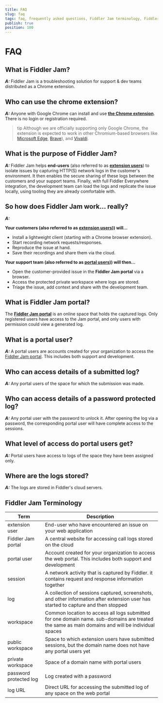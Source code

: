 ```yaml
---
title: FAQ
slug: faq
tags: faq, frequently asked questions, Fiddler Jam terminology, Fiddler Jam help
publish: true
position: 100
---
```


# FAQ

## What is Fiddler Jam?  

**_A:_** Fiddler Jam is a troubleshooting solution for support & dev teams distributed as a Chrome extension.  

## Who can use the chrome extension?

**_A:_** Anyone with Google Chrome can install and use [**the Chrome extension**](#). There is no login or registration required.

>tip Although we are officially supporting only Google Chrome, the extension is expected to work in other  Chromium-based browsers like [Microsoft Edge](https://www.microsoft.com/en-us/edge), [Brave](https://brave.com/)), and [Vivaldi](https://vivaldi.com/).

## What is the purpose of Fiddler Jam?  

**_A:_** Fiddler Jam helps **end-users** (also referred to as [**extension users**](#fiddler-jam-terminology)) to isolate issues by capturing HTTP(S) network logs in the customer's environment. It then enables the secure sharing of these logs between the customers and your support teams. Finally, with full Fiddler Everywhere integration, the development team can load the logs and replicate the issue locally, using tooling they are already comfortable with.  


## So how does Fiddler Jam work... really?  

**_A:_**  

**Your customers (also referred to as [extension users](#fiddler-jam-terminology))) will...**  
- Install a lightweight client (starting with a Chrome browser extension).
- Start recording network requests/responses.
- Reproduce the issue at hand.
- Save their recordings and share them via the cloud.  

**Your support team (also referred to as [portal users](#fiddler-jam-terminology))) will then...**  
- Open the customer-provided issue in the **Fiddler Jam portal** via a browser.
- Access the protected private workspace where logs are stored.
- Triage the issue, add context and share with the development team.


## What is Fiddler Jam portal?

The [**Fiddler Jam portal**](https://jam.getfiddler.com) is an online space that holds the captured logs. Only registered users have access to the Jam portal, and only users with permission could view a generated log.

## What is a portal user?

**_A:_** A portal users are accounts created for your organization to access the [Fiddler Jam portal](https://jam.getfiddler.com/). This includes both support and development.

## Who can access details of a submitted log?

**_A:_** Any portal users of the space for which the submission was made.

## Who can access details of a password protected log?

**_A:_** Any portal user with the password to unlock it. After opening the log via a password, the corresponding portal user will have complete access to the sessions.

## What level of access do portal users get?

**_A:_** Portal users have access to logs of the space they have been assigned only.

## Where are the logs stored?

**_A:_** The logs are stored in Fiddler's cloud servers.

## Fiddler Jam Terminology

| Term      |   Description |
|---    |---    |
|  extension user  |   End-user who have encountered an issue on your web application |
|  Fiddler Jam portal   |   A central website for accessing call logs stored on the cloud    |
|  portal user    | Account created for your organization to access the web portal. This includes both support and development |
|  session |   A network activity that is captured by Fiddler. it contains request and response information together   |
|  log |   A collection of sessions captured, screenshots, and other information after extension user has started to capture and then stopped   |
|  workspace   |   Common location to access all logs submitted for one domain name. sub-domains are treated the same as main domains and will be individual spaces    |
|  public workspace     |   Space to which extension users have submitted sessions, but the domain name does not have any portal users yet   |
|  private workspace    |   Space of a domain name with portal users    |
|  password protected log  |   Log created with a password |
|  log URL |  Direct URL for accessing the submitted log of any space on the web portal    |
